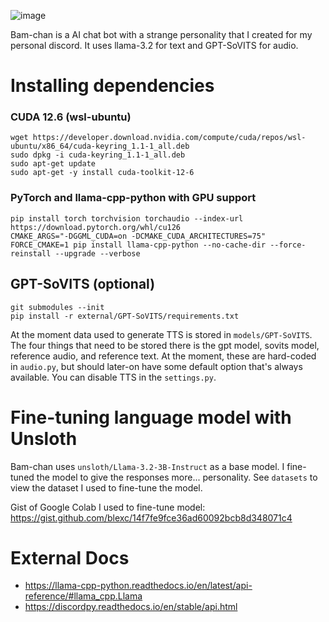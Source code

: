 ![image](https://github.com/user-attachments/assets/659b39a1-52cb-4891-93f3-9b6e2b50e5ee)

Bam-chan is a AI chat bot with a strange personality that I created for my personal discord. It uses llama-3.2 for text and GPT-SoVITS for audio.

# Installing dependencies

### CUDA 12.6 (wsl-ubuntu)

```
wget https://developer.download.nvidia.com/compute/cuda/repos/wsl-ubuntu/x86_64/cuda-keyring_1.1-1_all.deb
sudo dpkg -i cuda-keyring_1.1-1_all.deb
sudo apt-get update
sudo apt-get -y install cuda-toolkit-12-6
```

### PyTorch and llama-cpp-python with GPU support

```
pip install torch torchvision torchaudio --index-url https://download.pytorch.org/whl/cu126
CMAKE_ARGS="-DGGML_CUDA=on -DCMAKE_CUDA_ARCHITECTURES=75" FORCE_CMAKE=1 pip install llama-cpp-python --no-cache-dir --force-reinstall --upgrade --verbose
```

## GPT-SoVITS (optional)

```
git submodules --init
pip install -r external/GPT-SoVITS/requirements.txt
```

At the moment data used to generate TTS is stored in `models/GPT-SoVITS`. The four things that need to be stored there is the gpt model, sovits model, reference audio, and reference text. At the moment, these are hard-coded in `audio.py`, but should later-on have some default option that's always available. You can disable TTS in the `settings.py`.

# Fine-tuning language model with Unsloth

Bam-chan uses `unsloth/Llama-3.2-3B-Instruct` as a base model. I fine-tuned the model to give the responses more... personality. See `datasets` to view the dataset I used to fine-tune the model.

Gist of Google Colab I used to fine-tune model: https://gist.github.com/blexc/14f7fe9fce36ad60092bcb8d348071c4

# External Docs

- https://llama-cpp-python.readthedocs.io/en/latest/api-reference/#llama_cpp.Llama
- https://discordpy.readthedocs.io/en/stable/api.html


